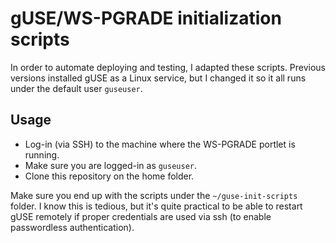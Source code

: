 # gUSE/WS-PGRADE initialization scripts
In order to automate deploying and testing, I adapted these scripts. Previous versions installed gUSE as a Linux service, but I changed it so it all runs under the default user `guseuser`.

## Usage
  - Log-in (via SSH) to the machine where the WS-PGRADE portlet is running.
  - Make sure you are logged-in as `guseuser`.
  - Clone this repository on the home folder.
  
Make sure you end up with the scripts under the `~/guse-init-scripts` folder. I know this is tedious, but it's quite practical to be able to restart gUSE remotely if proper credentials are used via ssh (to enable passwordless authentication).

